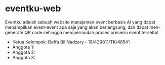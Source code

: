 # eventku-web
Eventku adalah sebuah website manajemen event berbasis AI yang dapat menampilkan event-event apa saja yang akan berlangsung, dan dapat men-generate QR code sehingga mempermudah proses presensi event tersebut

- Ketua Kelompok: Daffa Bil Nadzary - 19/439811/TK/48541
- Anggota 1:
- Anggota 2:
- Anggota 3:
